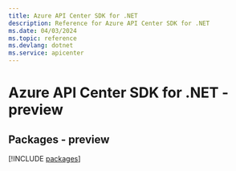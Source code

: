 ```yaml
---
title: Azure API Center SDK for .NET
description: Reference for Azure API Center SDK for .NET
ms.date: 04/03/2024
ms.topic: reference
ms.devlang: dotnet
ms.service: apicenter
---
```

# Azure API Center SDK for .NET - preview
## Packages - preview
[!INCLUDE [packages](api-center-index.md)]